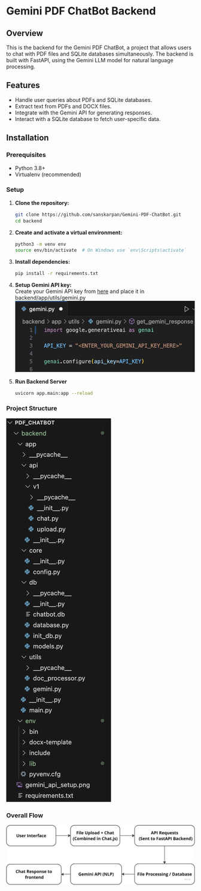 # Gemini PDF ChatBot Backend

## Overview

This is the backend for the Gemini PDF ChatBot, a project that allows users to chat with PDF files and SQLite databases simultaneously. The backend is built with FastAPI, using the Gemini LLM model for natural language processing.

## Features

- Handle user queries about PDFs and SQLite databases.
- Extract text from PDFs and DOCX files.
- Integrate with the Gemini API for generating responses.
- Interact with a SQLite database to fetch user-specific data.

## Installation

### Prerequisites

- Python 3.8+
- Virtualenv (recommended)

### Setup

1. **Clone the repository:**

   ```bash
   git clone https://github.com/sanskarpan/Gemini-PDF-ChatBot.git
   cd backend
   ```
2. **Create and activate a virtual environment:**
   ```bash
   python3 -m venv env
   source env/bin/activate  # On Windows use `env\Scripts\activate`
   ```
3. **Install dependencies:**
   ```bash
   pip install -r requirements.txt
   ```
4. **Setup Gemini API key:** <br/>
   Create your Gemini API key from [here](https://aistudio.google.com/app/apikey) and place it in backend/app/utils/gemini.py 
![backend/gemini_api_setup.png](backend/gemini_api_setup.png)
5. **Run Backend Server**
   ```bash
   uvicorn app.main:app --reload
   ```

### Project Structure
![backend/Backend_Structure.png](backend/Backend_Structure.png)

### Overall Flow
![backend/overall_flow.png](backend/overall_flow.png)